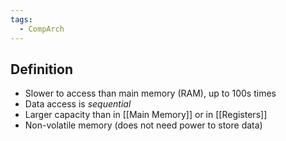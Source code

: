 ```yaml
---
tags:
  - CompArch
---
```

## Definition
- Slower to access than main memory (RAM), up to 100s times
- Data access is *sequential*
- Larger capacity than in [[Main Memory]] or in [[Registers]]
- Non-volatile memory (does not need power to store data)